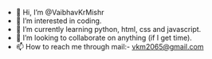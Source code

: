 - 👋 Hi, I’m @VaibhavKrMishr
- 👀 I’m interested in coding.
- 🌱 I’m currently learning python, html, css and javascript.
- 💞️ I’m looking to collaborate on anything (if I get time).
- 📫 How to reach me through mail:- vkm2065@gmail.com

<!---
VaibhavKrMishr/VaibhavKrMishr is a ✨ special ✨ repository because its `README.md` (this file) appears on your GitHub profile.
You can click the Preview link to take a look at your changes.
--->
